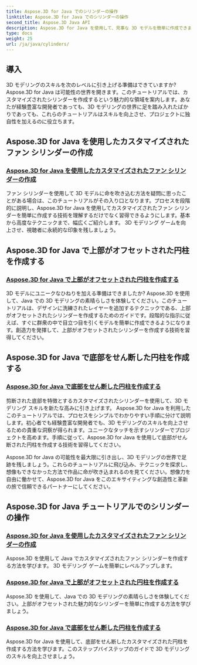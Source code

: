 ```yaml
---
title: Aspose.3D for Java でのシリンダーの操作
linktitle: Aspose.3D for Java でのシリンダーの操作
second_title: Aspose.3D Java API
description: Aspose.3D for Java を使用して、見事な 3D モデルを簡単に作成できます。チュートリアルで、ファン シリンダ、オフセット上部シリンダ、せん断底部シリンダの作成方法を学びます。
type: docs
weight: 25
url: /ja/java/cylinders/
---
```

## 導入

3D モデリングのスキルを次のレベルに引き上げる準備はできていますか? Aspose.3D for Java は可能性の世界を開きます。このチュートリアルでは、カスタマイズされたシリンダーを作成するという魅力的な領域を案内します。あなたが経験豊富な開発者であっても、3D モデリングの世界に足を踏み入れたばかりであっても、これらのチュートリアルはスキルを向上させ、プロジェクトに独自性を加えるのに役立ちます。

## Aspose.3D for Java を使用したカスタマイズされたファン シリンダーの作成

### [Aspose.3D for Java を使用したカスタマイズされたファン シリンダーの作成](./creating-fan-cylinders/)

ファン シリンダーを使用して 3D モデルに命を吹き込む方法を疑問に思ったことがある場合は、このチュートリアルがその入り口となります。プロセスを段階的に説明し、Aspose.3D for Java を使用してカスタマイズされたファン シリンダーを簡単に作成する技術を理解するだけでなく習得できるようにします。基本から高度なテクニックまで、幅広くご紹介します。 3D モデリング ゲームを向上させ、視聴者に永続的な印象を残しましょう。

## Aspose.3D for Java で上部がオフセットされた円柱を作成する

### [Aspose.3D for Java で上部がオフセットされた円柱を作成する](./creating-cylinders-with-offset-top/)

3D モデルにユニークなひねりを加える準備はできましたか? Aspose.3D を使用して、Java での 3D モデリングの素晴らしさを体験してください。このチュートリアルは、デザインに洗練されたレイヤーを追加するテクニックである、上部がオフセットされたシリンダーを作成するためのガイドです。段階的な指示に従えば、すぐに群衆の中で目立つ目を引くモデルを簡単に作成できるようになります。創造力を発揮して、上部がオフセットされたシリンダーを作成する技術を習得してください。

## Aspose.3D for Java で底部をせん断した円柱を作成する

### [Aspose.3D for Java で底部をせん断した円柱を作成する](./creating-cylinders-with-sheared-bottom/)

剪断された底部を特徴とするカスタマイズされたシリンダーを使用して、3D モデリング スキルを新たな高みに引き上げます。 Aspose.3D for Java を利用したこのチュートリアルでは、プロセスをシンプルでわかりやすい手順に分けて説明します。初心者でも経験豊富な開発者でも、3D モデリングのスキルを向上させるための貴重な洞察が得られます。ユニークなタッチを示すシリンダーでプロジェクトを高めます。手順に従って、Aspose.3D for Java を使用して底部がせん断された円柱を作成する技術を習得してください。

Aspose.3D for Java の可能性を最大限に引き出し、3D モデリングの世界で足跡を残しましょう。これらのチュートリアルに飛び込み、テクニックを探求し、想像もできなかった方法で作品に命が吹き込まれるのを見てください。想像力を自由に働かせて、Aspose.3D for Java をこのエキサイティングな創造性と革新の旅で信頼できるパートナーにしてください。
## Aspose.3D for Java チュートリアルでのシリンダーの操作
### [Aspose.3D for Java を使用したカスタマイズされたファン シリンダーの作成](./creating-fan-cylinders/)
Aspose.3D を使用して Java でカスタマイズされたファン シリンダーを作成する方法を学びます。 3D モデリング ゲームを簡単にレベルアップします。
### [Aspose.3D for Java で上部がオフセットされた円柱を作成する](./creating-cylinders-with-offset-top/)
Aspose.3D を使用して、Java での 3D モデリングの素晴らしさを体験してください。上部がオフセットされた魅力的なシリンダーを簡単に作成する方法を学びましょう。
### [Aspose.3D for Java で底部をせん断した円柱を作成する](./creating-cylinders-with-sheared-bottom/)
Aspose.3D for Java を使用して、底部をせん断したカスタマイズされた円柱を作成する方法を学びます。このステップバイステップのガイドで 3D モデリングのスキルを向上させましょう。